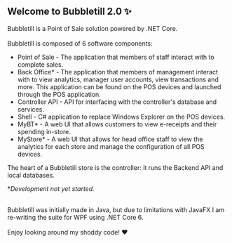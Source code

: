 ## Welcome to Bubbletill 2.0 ✨

Bubbletill is a Point of Sale solution powered by .NET Core.
<br><br>
Bubbletill is composed of 6 software components:
- Point of Sale - The application that members of staff interact with to complete sales.
- Back Office* - The application that members of management interact with to view analytics, manager user accounts, view transactions and more. This application can be found on the POS devices and launched through the POS application.
- Controller API - API for interfacing with the controller's database and services.
- Shell - C# application to replace Windows Explorer on the POS devices.
- MyBT* - A web UI that allows customers to view e-receipts and their spending in-store.
- MyStore* - A web UI that allows for head office staff to view the analytics for each store and manage the configuration of all POS devices.

The heart of a Bubbletill store is the controller: it runs the Backend API and local databases.

**Development not yet started.*

<br>
Bubbletill was initially made in Java, but due to limitations with JavaFX I am re-writing the suite for WPF using .NET Core 6.
<br><br>
Enjoy looking around my shoddy code! ❤️
